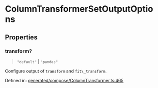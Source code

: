 # ColumnTransformerSetOutputOptions

## Properties

### transform?

> `"default"` \| `"pandas"`

Configure output of `transform` and `fit\_transform`.

Defined in:  [generated/compose/ColumnTransformer.ts:465](https://github.com/transitive-bullshit/scikit-learn-ts/blob/b59c1ff/packages/sklearn/src/generated/compose/ColumnTransformer.ts#L465)
